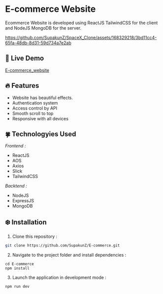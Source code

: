 # E-commerce Website
Ecommerce Website is developed using ReactJS TailwindCSS for the client and NodeJS MongoDB for the server.

https://github.com/SupakunZ/SpaceX_Clone/assets/168329218/3bd11cc4-65fa-48db-8d31-59d734a7e2ab

## 🍄 Live Demo 
<a href='https://ecommercr.netlify.app' target="_blank">E-commerce_website</a>

## 🔥 Features

  <ul>
      <li>Website has beautiful effects.</li>
      <li>Authentication system</li>
      <li>Access control by API</li>
      <li>Smooth scroll to top</li>
      <li>Responsive with all devices</li>
  </ul>

## 🍀 Technologyies Used
  <i>Frontend :</i>
  <ul>
      <li>ReactJS</li>
      <li>AOS</li>  
      <li>Axios</li>
      <li>Slick</li>
      <li>TailwindCSS</li>
  </ul>
  
  <i>Backtend :</i>
  <ul>
      <li>NodeJS</li>
      <li>ExpressJS</li>  
      <li>MongoDB</li>
  </ul>


## ❄️ Installation

1. Clone this repository :

```bash
git clone https://github.com/SupakunZ/E-commerce.git
```

2. Navigate to the project folder and install dependencies :

```
cd E-commerce
npm install
```

3. Launch the application in development mode :

```
npm run dev
```
